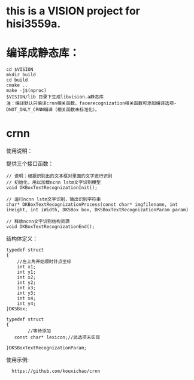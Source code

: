 #  this is a VISION project for hisi3559a.

# 编译成静态库：

```
cd $VISION
mkdir build
cd build
cmake ..
make -j$(nproc)
$VISION/lib 目录下生成libvision.a静态库
注：编译默认只编译crnn相关函数，facerecognization相关函数可添加编译选项-DNOT_ONLY_CRNN编译（相关函数未标准化）。
```
# crnn

使用说明：

 提供三个接口函数：

```
// 说明：根据识别出的文本框对里面的文字进行识别
// 初始化，用以加载ncnn lstm文字识别模型
void DKBoxTextRecognizationInit();

// 运行ncnn lstm文字识别，输出识别字符串
char* DKBoxTextRecognizationProcess(const char* imgfilename, int iHeight, int iWidth, DKSBox box, DKSBoxTextRecognizationParam param)

// 释放ncnn文字识别结构资源
void DKBoxTextRecognizationEnd();
```

  结构体定义：

```
typedef struct
{
    //左上角开始顺时针点坐标
    int x1;
    int y1;
    int x2;
    int y2;
    int x3;
    int y3;
    int x4;
    int y4;
}DKSBox;

typedef struct
{
        //等待添加
   const char* lexicon;//此选项未实现

}DKSBoxTextRecognizationParam;
```

  使用示例:
```
  https://github.com/kouxichao/crnn
```
